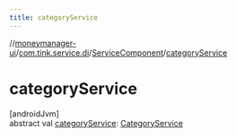 ```yaml
---
title: categoryService
---
```

//[moneymanager-ui](../../../index.html)/[com.tink.service.di](../index.html)/[ServiceComponent](index.html)/[categoryService](category-service.html)



# categoryService



[androidJvm]\
abstract val [categoryService](category-service.html): [CategoryService](../../com.tink.service.category/-category-service/index.html)




